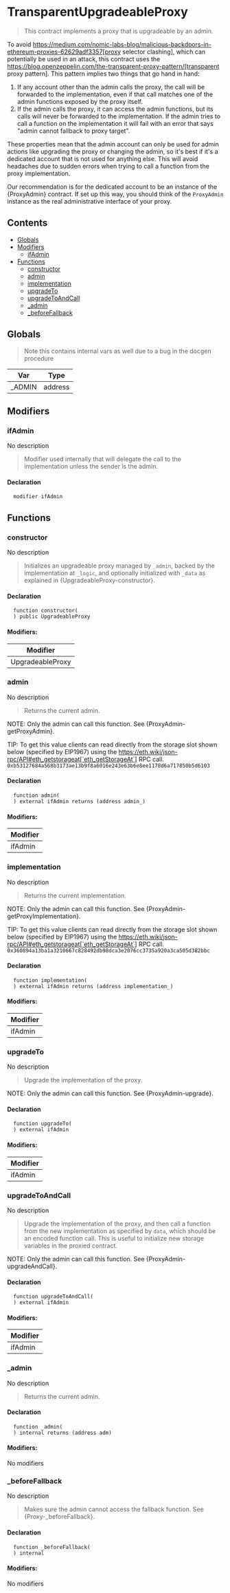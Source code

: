 # TransparentUpgradeableProxy



> This contract implements a proxy that is upgradeable by an admin.

To avoid https://medium.com/nomic-labs-blog/malicious-backdoors-in-ethereum-proxies-62629adf3357[proxy selector
clashing], which can potentially be used in an attack, this contract uses the
https://blog.openzeppelin.com/the-transparent-proxy-pattern/[transparent proxy pattern]. This pattern implies two
things that go hand in hand:

1. If any account other than the admin calls the proxy, the call will be forwarded to the implementation, even if
that call matches one of the admin functions exposed by the proxy itself.
2. If the admin calls the proxy, it can access the admin functions, but its calls will never be forwarded to the
implementation. If the admin tries to call a function on the implementation it will fail with an error that says
"admin cannot fallback to proxy target".

These properties mean that the admin account can only be used for admin actions like upgrading the proxy or changing
the admin, so it's best if it's a dedicated account that is not used for anything else. This will avoid headaches due
to sudden errors when trying to call a function from the proxy implementation.

Our recommendation is for the dedicated account to be an instance of the {ProxyAdmin} contract. If set up this way,
you should think of the `ProxyAdmin` instance as the real administrative interface of your proxy.

## Contents
<!-- START doctoc generated TOC please keep comment here to allow auto update -->
<!-- DON'T EDIT THIS SECTION, INSTEAD RE-RUN doctoc TO UPDATE -->

- [Globals](#globals)
- [Modifiers](#modifiers)
  - [ifAdmin](#ifadmin)
- [Functions](#functions)
  - [constructor](#constructor)
  - [admin](#admin)
  - [implementation](#implementation)
  - [upgradeTo](#upgradeto)
  - [upgradeToAndCall](#upgradetoandcall)
  - [_admin](#_admin)
  - [_beforeFallback](#_beforefallback)

<!-- END doctoc generated TOC please keep comment here to allow auto update -->

## Globals

> Note this contains internal vars as well due to a bug in the docgen procedure

| Var | Type |
| --- | --- |
| _ADMIN | address |


## Modifiers

### ifAdmin
No description
> Modifier used internally that will delegate the call to the implementation unless the sender is the admin.

#### Declaration
```solidity
  modifier ifAdmin
```



## Functions

### constructor
No description
> Initializes an upgradeable proxy managed by `_admin`, backed by the implementation at `_logic`, and
optionally initialized with `_data` as explained in {UpgradeableProxy-constructor}.

#### Declaration
```solidity
  function constructor(
  ) public UpgradeableProxy
```

#### Modifiers:
| Modifier |
| --- |
| UpgradeableProxy |



### admin
No description
> Returns the current admin.

NOTE: Only the admin can call this function. See {ProxyAdmin-getProxyAdmin}.

TIP: To get this value clients can read directly from the storage slot shown below (specified by EIP1967) using the
https://eth.wiki/json-rpc/API#eth_getstorageat[`eth_getStorageAt`] RPC call.
`0xb53127684a568b3173ae13b9f8a6016e243e63b6e8ee1178d6a717850b5d6103`

#### Declaration
```solidity
  function admin(
  ) external ifAdmin returns (address admin_)
```

#### Modifiers:
| Modifier |
| --- |
| ifAdmin |



### implementation
No description
> Returns the current implementation.

NOTE: Only the admin can call this function. See {ProxyAdmin-getProxyImplementation}.

TIP: To get this value clients can read directly from the storage slot shown below (specified by EIP1967) using the
https://eth.wiki/json-rpc/API#eth_getstorageat[`eth_getStorageAt`] RPC call.
`0x360894a13ba1a3210667c828492db98dca3e2076cc3735a920a3ca505d382bbc`

#### Declaration
```solidity
  function implementation(
  ) external ifAdmin returns (address implementation_)
```

#### Modifiers:
| Modifier |
| --- |
| ifAdmin |



### upgradeTo
No description
> Upgrade the implementation of the proxy.

NOTE: Only the admin can call this function. See {ProxyAdmin-upgrade}.

#### Declaration
```solidity
  function upgradeTo(
  ) external ifAdmin
```

#### Modifiers:
| Modifier |
| --- |
| ifAdmin |



### upgradeToAndCall
No description
> Upgrade the implementation of the proxy, and then call a function from the new implementation as specified
by `data`, which should be an encoded function call. This is useful to initialize new storage variables in the
proxied contract.

NOTE: Only the admin can call this function. See {ProxyAdmin-upgradeAndCall}.

#### Declaration
```solidity
  function upgradeToAndCall(
  ) external ifAdmin
```

#### Modifiers:
| Modifier |
| --- |
| ifAdmin |



### _admin
No description
> Returns the current admin.

#### Declaration
```solidity
  function _admin(
  ) internal returns (address adm)
```

#### Modifiers:
No modifiers



### _beforeFallback
No description
> Makes sure the admin cannot access the fallback function. See {Proxy-_beforeFallback}.

#### Declaration
```solidity
  function _beforeFallback(
  ) internal
```

#### Modifiers:
No modifiers





